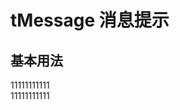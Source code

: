 # tMessage 消息提示

## 基本用法
<tMessage type="success">11111111111</tMessage><br>
<tMessage type="info">11111111111</tMessage>



<script setup> 
    import tMessage from '../../packages/message/index.vue'
</script>